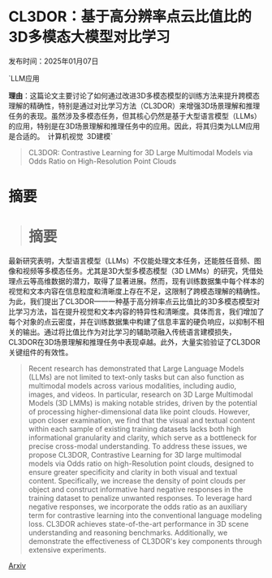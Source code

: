 # CL3DOR：基于高分辨率点云比值比的3D多模态大模型对比学习

发布时间：2025年01月07日

`LLM应用

**理由**：这篇论文主要讨论了如何通过改进3D多模态模型的训练方法来提升跨模态理解的精确性，特别是通过对比学习方法（CL3DOR）来增强3D场景理解和推理任务的表现。虽然涉及多模态任务，但其核心仍然是基于大型语言模型（LLMs）的应用，特别是在3D场景理解和推理任务中的应用。因此，将其归类为LLM应用是合适的。` `计算机视觉` `3D建模`

> CL3DOR: Contrastive Learning for 3D Large Multimodal Models via Odds Ratio on High-Resolution Point Clouds

# 摘要

> # 摘要
最新研究表明，大型语言模型（LLMs）不仅能处理文本任务，还能胜任音频、图像和视频等多模态任务。尤其是3D大型多模态模型（3D LMMs）的研究，凭借处理点云等高维数据的潜力，取得了显著进展。然而，现有训练数据集中每个样本的视觉和文本内容在信息粒度和清晰度上存在不足，这限制了跨模态理解的精确性。为此，我们提出了CL3DOR——一种基于高分辨率点云比值比的3D多模态模型对比学习方法，旨在提升视觉和文本内容的特异性和清晰度。具体而言，我们增加了每个对象的点云密度，并在训练数据集中构建了信息丰富的硬负响应，以抑制不相关的输出。通过将比值比作为对比学习的辅助项融入传统语言建模损失，CL3DOR在3D场景理解和推理任务中表现卓越。此外，大量实验验证了CL3DOR关键组件的有效性。

> Recent research has demonstrated that Large Language Models (LLMs) are not limited to text-only tasks but can also function as multimodal models across various modalities, including audio, images, and videos. In particular, research on 3D Large Multimodal Models (3D LMMs) is making notable strides, driven by the potential of processing higher-dimensional data like point clouds. However, upon closer examination, we find that the visual and textual content within each sample of existing training datasets lacks both high informational granularity and clarity, which serve as a bottleneck for precise cross-modal understanding. To address these issues, we propose CL3DOR, Contrastive Learning for 3D large multimodal models via Odds ratio on high-Resolution point clouds, designed to ensure greater specificity and clarity in both visual and textual content. Specifically, we increase the density of point clouds per object and construct informative hard negative responses in the training dataset to penalize unwanted responses. To leverage hard negative responses, we incorporate the odds ratio as an auxiliary term for contrastive learning into the conventional language modeling loss. CL3DOR achieves state-of-the-art performance in 3D scene understanding and reasoning benchmarks. Additionally, we demonstrate the effectiveness of CL3DOR's key components through extensive experiments.

[Arxiv](https://arxiv.org/abs/2501.03879)